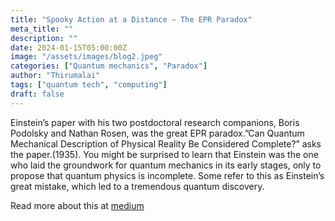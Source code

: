```yaml
---
title: "Spooky Action at a Distance — The EPR Paradox"
meta_title: ""
description: ""
date: 2024-01-15T05:00:00Z
image: "/assets/images/blog2.jpeg"
categories: ["Quantum mechanics", "Paradox"]
author: "Thirumalai"
tags: ["quantum tech", "computing"]
draft: false
---
```



Einstein’s paper with his two postdoctoral research companions, Boris Podolsky and Nathan Rosen, was the great EPR paradox.”Can Quantum Mechanical Description of Physical Reality Be Considered Complete?” asks the paper.(1935). You might be surprised to learn that Einstein was the one who laid the groundwork for quantum mechanics in its early stages, only to propose that quantum physics is incomplete. Some refer to this as Einstein’s great mistake, which led to a tremendous quantum discovery. 

Read more about this at [medium](https://medium.com/@thirumalai11049761/spooky-action-at-a-distance-the-epr-paradox-b94688619d69)
